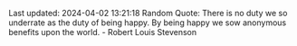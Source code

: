 Last updated: 2024-04-02 13:21:18
Random Quote: There is no duty we so underrate as the duty of being happy. By being happy we sow anonymous benefits upon the world. - Robert Louis Stevenson